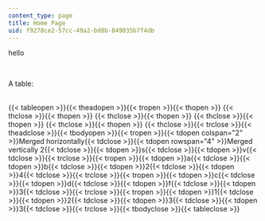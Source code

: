 ```yaml
---
content_type: page
title: Home Page
uid: f9278ce2-57cc-49a2-bd8b-849035b7f4db
---
```

hello

 

A table:   
 

{{< tableopen >}}{{< theadopen >}}{{< tropen >}}{{< thopen >}} {{< thclose >}}{{< thopen >}} {{< thclose >}}{{< thopen >}} {{< thclose >}}{{< thopen >}} {{< thclose >}}{{< thopen >}} {{< thclose >}}{{< trclose >}}{{< theadclose >}}{{< tbodyopen >}}{{< tropen >}}{{< tdopen colspan="2" >}}Merged horizontally{{< tdclose >}}{{< tdopen rowspan="4" >}}Merged vertically 2{{< tdclose >}}{{< tdopen >}}s{{< tdclose >}}{{< tdopen >}}v{{< tdclose >}}{{< trclose >}}{{< tropen >}}{{< tdopen >}}a{{< tdclose >}}{{< tdopen >}}b{{< tdclose >}}{{< tdopen >}}2{{< tdclose >}}{{< tdopen >}}4{{< tdclose >}}{{< trclose >}}{{< tropen >}}{{< tdopen >}}c{{< tdclose >}}{{< tdopen >}}d{{< tdclose >}}{{< tdopen >}}f{{< tdclose >}}{{< tdopen >}}3{{< tdclose >}}{{< trclose >}}{{< tropen >}}{{< tdopen >}}1{{< tdclose >}}{{< tdopen >}}2{{< tdclose >}}{{< tdopen >}}3{{< tdclose >}}{{< tdopen >}}3{{< tdclose >}}{{< trclose >}}{{< tbodyclose >}}{{< tableclose >}}